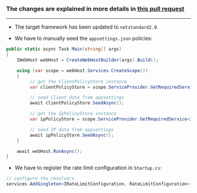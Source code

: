 ### The changes are explained in more details in [this pull request](https://github.com/stefanprodan/AspNetCoreRateLimit/pull/63)

---

- The target framework has been updated to `netstandard2.0`.

- We have to manually seed the `appsettings.json` policies:

```C#
public static async Task Main(string[] args)
{
    IWebHost webHost = CreateWebHostBuilder(args).Build();

    using (var scope = webHost.Services.CreateScope())
    {
         // get the ClientPolicyStore instance
         var clientPolicyStore = scope.ServiceProvider.GetRequiredService<IClientPolicyStore>();

         // seed Client data from appsettings
         await clientPolicyStore.SeedAsync();

         // get the IpPolicyStore instance
         var ipPolicyStore = scope.ServiceProvider.GetRequiredService<IIpPolicyStore>();

         // seed IP data from appsettings
         await ipPolicyStore.SeedAsync();
    }

    await webHost.RunAsync();
}
```

- We have to register the rate limit configuration in `Startup.cs`:

```C#
// configure the resolvers
services.AddSingleton<IRateLimitConfiguration, RateLimitConfiguration>();
```